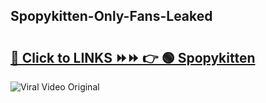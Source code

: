 
 ## Spopykitten-Only-Fans-Leaked

# <h2><a href="https://clipsfans.com/Spopykitten&ref=git">🔗 Click to LINKS ⏩⏩ 👉 🟢 Spopykitten </a></h2>

<a href="https://clipsfans.com/Spopykitten&ref=git" rel="nofollow" data-target="animated-image.originalLink"><img src="https://i.ibb.co.com/xMMVF88/686577567.gif" alt="Viral Video Original" style="max-width: 100%; display: inline-block;" data-target="animated-image.originalImage"></a>
